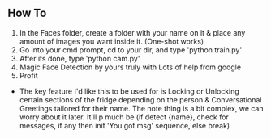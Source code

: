 How To
--------
1) In the Faces folder, create a folder with your name on it 
   & place any amount of images you want inside it. (One-shot works)
2) Go into your cmd prompt, cd to your dir, and type 'python train.py'
3) After its done, type 'python cam.py'
4) Magic Face Detection by yours truly with Lots of help from google
5) Profit

- The key feature I'd like this to be used for is Locking or Unlocking
  certain sections of the fridge depending on the person & Conversational
  Greetings tailored for their name. The note thing is a bit complex, we
  can worry about it later. It'll p much be (if detect {name}, check for
  messages, if any then init 'You got msg' sequence, else break)
